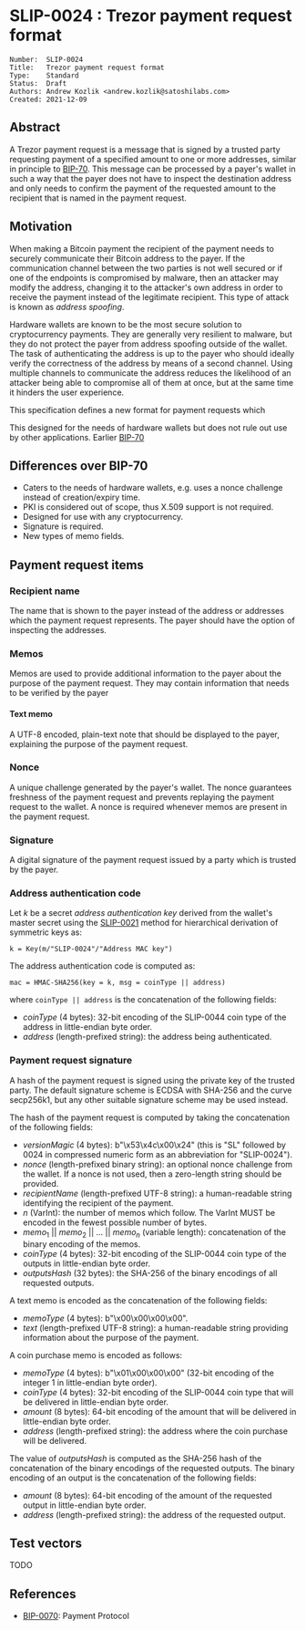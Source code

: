 # SLIP-0024 : Trezor payment request format

```
Number:  SLIP-0024
Title:   Trezor payment request format
Type:    Standard
Status:  Draft
Authors: Andrew Kozlik <andrew.kozlik@satoshilabs.com>
Created: 2021-12-09
```

## Abstract

A Trezor payment request is a message that is signed by a trusted party requesting payment of a specified amount to one or more addresses, similar in principle to [BIP-70](https://github.com/bitcoin/bips/blob/master/bip-0070.mediawiki).
This message can be processed by a payer's wallet in such a way that the payer does not have to inspect the destination address and only needs to confirm the payment of the requested amount to the recipient that is named in the payment request.

## Motivation

When making a Bitcoin payment the recipient of the payment needs to securely communicate their Bitcoin address to the payer. If the communication channel between the two parties is not well secured or if one of the endpoints is compromised by malware, then an attacker may modify the address, changing it to the attacker's own address in order to receive the payment instead of the legitimate recipient. This type of attack is known as *address spoofing*.

Hardware wallets are known to be the most secure solution to cryptocurrency payments. They are generally very resilient to malware, but they do not protect the payer from address spoofing outside of the wallet. The task of authenticating the address is up to the payer who should ideally verify the correctness of the address by means of a second channel. Using multiple channels to communicate the address reduces the likelihood of an attacker being able to compromise all of them at once, but at the same time it hinders the user experience.

This specification defines a new format for payment requests which 

This designed for the needs of hardware wallets but does not rule out use by other applications.
Earlier [BIP-70](https://github.com/bitcoin/bips/blob/master/bip-0070.mediawiki)

## Differences over BIP-70

* Caters to the needs of hardware wallets, e.g. uses a nonce challenge instead of creation/expiry time.
* PKI is considered out of scope, thus X.509 support is not required.
* Designed for use with any cryptocurrency.
* Signature is required.
* New types of memo fields.

## Payment request items

### Recipient name

The name that is shown to the payer instead of the address or addresses which the payment request represents.
The payer should have the option of inspecting the addresses.

### Memos

Memos are used to provide additional information to the payer about the purpose of the payment request. They may contain information that needs to be verified by the payer 

#### Text memo

A UTF-8 encoded, plain-text note that should be displayed to the payer, explaining the purpose of the payment request.

### Nonce

A unique challenge generated by the payer's wallet. The nonce guarantees freshness of the payment request and prevents replaying the payment request to the wallet. A nonce is required whenever memos are present in the payment request.

### Signature

A digital signature of the payment request issued by a party which is trusted by the payer.

### Address authentication code

Let *k* be a secret *address authentication key* derived from the wallet's master secret using the [SLIP-0021](https://github.com/satoshilabs/slips/blob/master/slip-0021.md) method for hierarchical derivation of symmetric keys as:

```
k = Key(m/"SLIP-0024"/"Address MAC key")
```

The address authentication code is computed as:

```
mac = HMAC-SHA256(key = k, msg = coinType || address)
```
where `coinType || address` is the concatenation of the following fields:

* *coinType* (4 bytes): 32-bit encoding of the SLIP-0044 coin type of the address in little-endian byte order.
* *address* (length-prefixed string): the address being authenticated.

### Payment request signature

A hash of the payment request is signed using the private key of the trusted party.
The default signature scheme is ECDSA with SHA-256 and the curve secp256k1, but any other suitable signature scheme may be used instead.

The hash of the payment request is computed by taking the concatenation of the following fields:

* *versionMagic* (4 bytes): b"\x53\x4c\x00\x24" (this is "SL" followed by 0024 in compressed numeric form as an abbreviation for "SLIP-0024").
* *nonce* (length-prefixed binary string): an optional nonce challenge from the wallet. If a nonce is not used, then a zero-length string should be provided.
* *recipientName* (length-prefixed UTF-8 string): a human-readable string identifying the recipient of the payment.
* *n* (VarInt): the number of memos which follow. The VarInt MUST be encoded in the fewest possible number of bytes.
* *memo*<sub>1</sub> || *memo*<sub>2</sub> || ... || *memo*<sub>*n*</sub> (variable length): concatenation of the binary encoding of the memos.
* *coinType* (4 bytes): 32-bit encoding of the SLIP-0044 coin type of the outputs in little-endian byte order.
* *outputsHash* (32 bytes): the SHA-256 of the binary encodings of all requested outputs.

A text memo is encoded as the concatenation of the following fields:

* *memoType* (4 bytes): b"\x00\x00\x00\x00".
* *text* (length-prefixed UTF-8 string): a human-readable string providing information about the purpose of the payment.

A coin purchase memo is encoded as follows:

* *memoType* (4 bytes): b"\x01\x00\x00\x00" (32-bit encoding of the integer 1 in little-endian byte order).
* *coinType* (4 bytes): 32-bit encoding of the SLIP-0044 coin type that will be delivered in little-endian byte order.
* *amount* (8 bytes): 64-bit encoding of the amount that will be delivered in little-endian byte order.
* *address* (length-prefixed string): the address where the coin purchase will be delivered.

The value of *outputsHash* is computed as the SHA-256 hash of the concatenation of the binary encodings of the requested outputs. The binary encoding of an output is the concatenation of the following fields:

* *amount* (8 bytes): 64-bit encoding of the amount of the requested output in little-endian byte order.
* *address* (length-prefixed string): the address of the requested output.

## Test vectors

TODO

## References

* [BIP-0070](https://github.com/bitcoin/bips/blob/master/bip-0070.mediawiki): Payment Protocol

